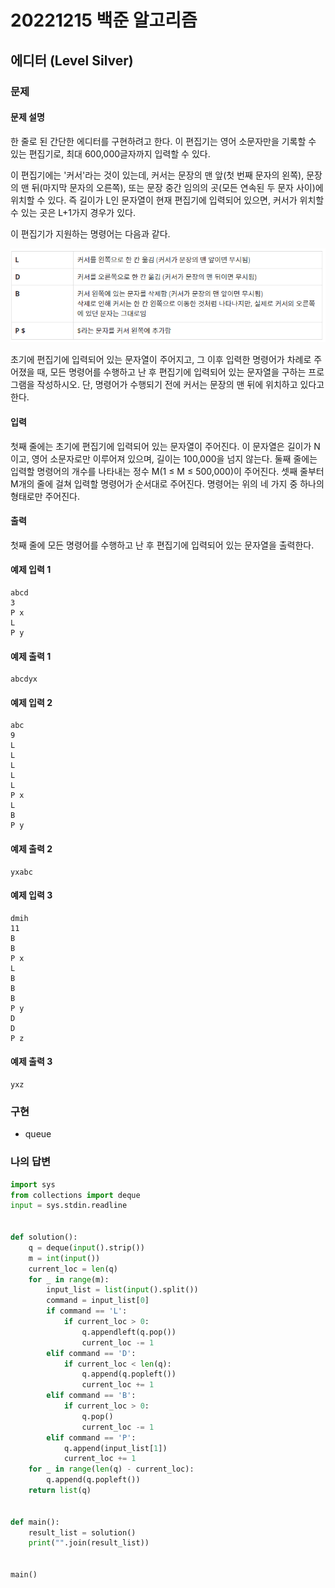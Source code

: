 # 20221215 백준 알고리즘

## 에디터 (Level Silver)

### 문제
#### 문제 설명
한 줄로 된 간단한 에디터를 구현하려고 한다. 이 편집기는 영어 소문자만을 기록할 수 있는 편집기로, 최대 600,000글자까지 입력할 수 있다.

이 편집기에는 '커서'라는 것이 있는데, 커서는 문장의 맨 앞(첫 번째 문자의 왼쪽), 문장의 맨 뒤(마지막 문자의 오른쪽), 또는 문장 중간 임의의 곳(모든 연속된 두 문자 사이)에 위치할 수 있다. 즉 길이가 L인 문자열이 현재 편집기에 입력되어 있으면, 커서가 위치할 수 있는 곳은 L+1가지 경우가 있다.

이 편집기가 지원하는 명령어는 다음과 같다.

![](image/img_1.png)

초기에 편집기에 입력되어 있는 문자열이 주어지고, 그 이후 입력한 명령어가 차례로 주어졌을 때, 모든 명령어를 수행하고 난 후 편집기에 입력되어 있는 문자열을 구하는 프로그램을 작성하시오. 단, 명령어가 수행되기 전에 커서는 문장의 맨 뒤에 위치하고 있다고 한다.

#### 입력
첫째 줄에는 초기에 편집기에 입력되어 있는 문자열이 주어진다. 이 문자열은 길이가 N이고, 영어 소문자로만 이루어져 있으며, 길이는 100,000을 넘지 않는다. 둘째 줄에는 입력할 명령어의 개수를 나타내는 정수 M(1 ≤ M ≤ 500,000)이 주어진다. 셋째 줄부터 M개의 줄에 걸쳐 입력할 명령어가 순서대로 주어진다. 명령어는 위의 네 가지 중 하나의 형태로만 주어진다.

#### 출력
첫째 줄에 모든 명령어를 수행하고 난 후 편집기에 입력되어 있는 문자열을 출력한다.

#### 예제 입력 1
```
abcd
3
P x
L
P y
```

#### 예제 출력 1
```
abcdyx
```

#### 예제 입력 2
```
abc
9
L
L
L
L
L
P x
L
B
P y
```

#### 예제 출력 2
```
yxabc
```

#### 예제 입력 3
```
dmih
11
B
B
P x
L
B
B
B
P y
D
D
P z
```

#### 예제 출력 3
```
yxz
```

### 구현
- queue

### 나의 답변
```python
import sys
from collections import deque
input = sys.stdin.readline


def solution():
    q = deque(input().strip())
    m = int(input())
    current_loc = len(q)
    for _ in range(m):
        input_list = list(input().split())
        command = input_list[0]
        if command == 'L':
            if current_loc > 0:
                q.appendleft(q.pop())
                current_loc -= 1
        elif command == 'D':
            if current_loc < len(q):
                q.append(q.popleft())
                current_loc += 1
        elif command == 'B':
            if current_loc > 0:
                q.pop()
                current_loc -= 1
        elif command == 'P':
            q.append(input_list[1])
            current_loc += 1
    for _ in range(len(q) - current_loc):
        q.append(q.popleft())
    return list(q)


def main():
    result_list = solution()
    print("".join(result_list))


main()
```